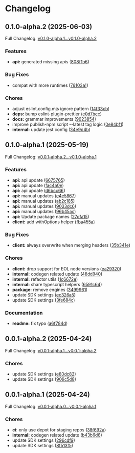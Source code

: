 # Changelog

## 0.1.0-alpha.2 (2025-06-03)

Full Changelog: [v0.1.0-alpha.1...v0.1.0-alpha.2](https://github.com/dinaricrypto/dinari-api-sdk-typescript/compare/v0.1.0-alpha.1...v0.1.0-alpha.2)

### Features

* **api:** generated missing apis ([808f1b6](https://github.com/dinaricrypto/dinari-api-sdk-typescript/commit/808f1b62dfb3cfb628db584e41aa47c0f2d8fe14))


### Bug Fixes

* compat with more runtimes ([76103a1](https://github.com/dinaricrypto/dinari-api-sdk-typescript/commit/76103a1c97d32664cc2fb2d8fd83a4fd5bffc9de))


### Chores

* adjust eslint.config.mjs ignore pattern ([14f33cb](https://github.com/dinaricrypto/dinari-api-sdk-typescript/commit/14f33cb27a8aedc93934dcafaab715f405852987))
* **deps:** bump eslint-plugin-prettier ([e0d7bcc](https://github.com/dinaricrypto/dinari-api-sdk-typescript/commit/e0d7bccd8815c63ca5d33eda673d31cabaadd0f9))
* **docs:** grammar improvements ([9623854](https://github.com/dinaricrypto/dinari-api-sdk-typescript/commit/962385421797eca54c7e202a88536b43d977ca5a))
* improve publish-npm script --latest tag logic ([0e84bf1](https://github.com/dinaricrypto/dinari-api-sdk-typescript/commit/0e84bf1d36b980f34a5f69ebaa490e801e4b082f))
* **internal:** update jest config ([34e9d4b](https://github.com/dinaricrypto/dinari-api-sdk-typescript/commit/34e9d4b035bddcb5a71dddc14fd2013547462c44))

## 0.1.0-alpha.1 (2025-05-19)

Full Changelog: [v0.0.1-alpha.2...v0.1.0-alpha.1](https://github.com/dinaricrypto/dinari-api-sdk-typescript/compare/v0.0.1-alpha.2...v0.1.0-alpha.1)

### Features

* **api:** api update ([6675765](https://github.com/dinaricrypto/dinari-api-sdk-typescript/commit/6675765381bbb19a4741e6be70ddc92fca50b53d))
* **api:** api update ([fac4a0e](https://github.com/dinaricrypto/dinari-api-sdk-typescript/commit/fac4a0e1f270bbd85383042c6af96fe7c1f669cf))
* **api:** api update ([d6bcc66](https://github.com/dinaricrypto/dinari-api-sdk-typescript/commit/d6bcc663755e2e62e8a45e24df5b2218a7bd03a4))
* **api:** manual updates ([e4e5867](https://github.com/dinaricrypto/dinari-api-sdk-typescript/commit/e4e5867d81a5403fd3a609044b330ca0d85b6144))
* **api:** manual updates ([ab2c185](https://github.com/dinaricrypto/dinari-api-sdk-typescript/commit/ab2c185d230fb916c141bdf5c0e21a55eaf392bb))
* **api:** manual updates ([9033dc6](https://github.com/dinaricrypto/dinari-api-sdk-typescript/commit/9033dc6f676ef923a3554b5289a8ce7d4345ad56))
* **api:** manual updates ([96b45ac](https://github.com/dinaricrypto/dinari-api-sdk-typescript/commit/96b45acfcf5d3d40e79085019c22a19a56b9885e))
* **api:** Update package names ([27dfa15](https://github.com/dinaricrypto/dinari-api-sdk-typescript/commit/27dfa15f40f84634bc73575c50feaa7033be6786))
* **client:** add withOptions helper ([fba455a](https://github.com/dinaricrypto/dinari-api-sdk-typescript/commit/fba455a9aae6ee84ff1b5cd70cee351a071e2757))


### Bug Fixes

* **client:** always overwrite when merging headers ([35b341e](https://github.com/dinaricrypto/dinari-api-sdk-typescript/commit/35b341e818114710196246ace306923c77359ff0))


### Chores

* **client:** drop support for EOL node versions ([ea29320](https://github.com/dinaricrypto/dinari-api-sdk-typescript/commit/ea2932081630b71cf0612624c41bcfa4d332bbc7))
* **internal:** codegen related update ([48dd940](https://github.com/dinaricrypto/dinari-api-sdk-typescript/commit/48dd940a112cb19c97ac938ebb6c2b2f57c04013))
* **internal:** refactor utils ([1c6672e](https://github.com/dinaricrypto/dinari-api-sdk-typescript/commit/1c6672efd6973971a67e749fa71ac5863c627749))
* **internal:** share typescript helpers ([6591c64](https://github.com/dinaricrypto/dinari-api-sdk-typescript/commit/6591c64350eca9f55e9d3987168f69d228ae89ff))
* **package:** remove engines ([3499961](https://github.com/dinaricrypto/dinari-api-sdk-typescript/commit/3499961a4c9186487f2ee873ffde2543d260bc39))
* update SDK settings ([ec326a5](https://github.com/dinaricrypto/dinari-api-sdk-typescript/commit/ec326a5c0e276db86597c99f3e2be378dd37f1bd))
* update SDK settings ([3fe684c](https://github.com/dinaricrypto/dinari-api-sdk-typescript/commit/3fe684cc44e55b8b6b16a30065a27ec27d46ad61))


### Documentation

* **readme:** fix typo ([a6f784d](https://github.com/dinaricrypto/dinari-api-sdk-typescript/commit/a6f784d70b23449f1704583a47fdee0a833e0528))

## 0.0.1-alpha.2 (2025-04-24)

Full Changelog: [v0.0.1-alpha.1...v0.0.1-alpha.2](https://github.com/dinaricrypto/dinari-api-sdk-typescript/compare/v0.0.1-alpha.1...v0.0.1-alpha.2)

### Chores

* update SDK settings ([e80dc82](https://github.com/dinaricrypto/dinari-api-sdk-typescript/commit/e80dc82f5159458d3b1cf0327ce2372001c10a2e))
* update SDK settings ([909c5d8](https://github.com/dinaricrypto/dinari-api-sdk-typescript/commit/909c5d82e7e630d9b68f5bf1e60a9fb2d391b22e))

## 0.0.1-alpha.1 (2025-04-24)

Full Changelog: [v0.0.1-alpha.0...v0.0.1-alpha.1](https://github.com/dinaricrypto/dinari-api-sdk-typescript/compare/v0.0.1-alpha.0...v0.0.1-alpha.1)

### Chores

* **ci:** only use depot for staging repos ([38f692a](https://github.com/dinaricrypto/dinari-api-sdk-typescript/commit/38f692a925c1cf0d2dd25a2b9aabd74fc4582d21))
* **internal:** codegen related update ([b43b6d8](https://github.com/dinaricrypto/dinari-api-sdk-typescript/commit/b43b6d8198b1da0a2a0d36bee03cd61d74914f95))
* update SDK settings ([296cdf9](https://github.com/dinaricrypto/dinari-api-sdk-typescript/commit/296cdf942cee515b68326915f73a9f3641f64f88))
* update SDK settings ([8f513f5](https://github.com/dinaricrypto/dinari-api-sdk-typescript/commit/8f513f532252b8e0284832d9b7b916efe3c32174))
